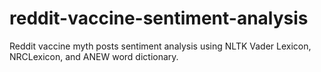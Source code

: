 # reddit-vaccine-sentiment-analysis
Reddit vaccine myth posts sentiment analysis using NLTK Vader Lexicon, NRCLexicon, and ANEW word dictionary.
